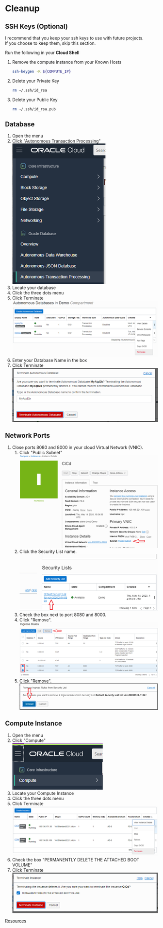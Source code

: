 # Cleanup

## SSH Keys (Optional)

I recommend that you keep your ssh keys to use with future projects.  
If you choose to keep them, skip this section.

Run the following in your **Cloud Shell**

1. Remove the compute instance from your Known Hosts

   ```bash
   ssh-keygen -R ${COMPUTE_IP}
   ```

1. Delete your Private Key  

   ```bash
   rm ~/.ssh/id_rsa
   ```

1. Delete your Public Key

   ```bash
   rm ~/.ssh/id_rsa.pub
   ```

## Database

1. Open the menu
1. Click "Autonomous Transaction Processing"  
   ![Autonomous Transaction Processing Menu Item](images/Cleanup-OpenDB1.png)  
1. Locate your database
1. Click the three dots menu
1. Click Terminate  
   ![Terminate](images/Cleanup-TerminateDB1.png)  
1. Enter your Database Name in the box
1. Click Terminate  
   ![Confirm Terminate](images/Cleanup-TerminateDB2.png)  

## Network Ports

1. Close ports 8080 and 8000 in your cloud Virtual Network (VNIC).
   1. Click "Public Subnet"
      ![Open Subnet](images/openPort1.png)
   1. Click the Security List name.  
      ![Open Security List](images/openPort2.png)  
   1. Check the box next to port 8080 and 8000.
   1. Click "Remove".  
      ![Remove](images/Cleanup-Security1.png)
   1. Click "Remove".  
      ![Remove](images/Cleanup-Security2.png)  

## Compute Instance

1. Open the menu
1. Click "Compute"  
   ![Compute Menu Item](images/Cleanup-OpenCompute1.png)  
1. Locate your Compute Instance
1. Click the three dots menu
1. Click Terminate  
   ![Terminate](images/Cleanup-TerminateCompute1.png)  
1. Check the box "PERMANENTLY DELETE THE ATTACHED BOOT VOLUME"
1. Click Terminate  
   ![Confirm Terminate](images/Cleanup-TerminateCompute2.png)  

[Resources](index.html?lab=resources)
